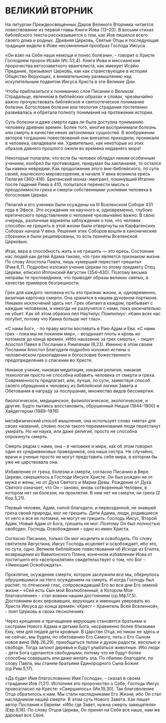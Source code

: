 # ВЕЛИКИЙ ВТОРНИК

На литургии Преждеосвященных Даров Великого Вторника читается повествование из первой главы Книги Иова (13–20). В восьми стихах библейского текста рассказывается о том, как Иов лишился всего своего дома и родных. Древняя Церковь, Святые Отцы и последующая традиция видели в Иове несомненный прообраз Господа Иисуса.

«Он взял на Себя наши немощи и понес болезни», - говорит о Христе Господнем пророк Исайя (Ис.53,4). Книга Иова и мессианские пророчества ветхозаветного евангелиста, как именует Исайю Предание, призывают Церковь, как как странствующее в истории Общество Верующих, к внимательному размышлению над искупительным подвигом Иисуса Христа в эти Великие Дни.

Чтобы приблизиться к пониманию слов Писании о Великом Страдальце, явленном в библейских образах и словах, чрезвычайно важно прочувствовать библейское и святоотеческое понимание болезни. Богословие болезни или теология страдания постепенно развивалась и обретала полноту понимания на протяжении истории.

Суть болезни и даже смерти едва ли была доступна пониманию человеку древних времен. Более того, многие воспринимали болезнь или смерть в качестве неких автономных сущностей. В воображении авторов тогдашних повествований они внезапно приходили, проникали в человека, овладевали им. Удивительно, как некоторые из этих образов давнего прошлого ожили во времена недавнего мора!

Некоторые полагали, что если бы человек обладал неким особенным учением, изобрел бы противоядие, придумал бы заклинание, то остался бы навеки невредим. Как продолжение этого вне-библейского, по сути своей, языческого мировоззрения, в начале V века возникла ересь Пелагия (360–418). Британский монах-эмигрант, покинувший Италию после падения Рима в 410, попытался перенести мысль о преодолимости греха и смерти собственными усилиями человека в богословие Церкви.

Пелагий и его ученики были осуждены на III Вселенском Соборе 431 года в Эфесе. Это осуждение не научного и, одновременно, глубоко еретического представления о человеке чрезвычайно важно. В свою очередь, различные варианты заблуждения о том, что человек способен не грешить в этой жизни были отвергнуты на Карфагенских Соборах начала V века. Решения этих Соборов вошли в канонические сборники и были реципированы, то есть приняты Вселенской Церковью.

Итак, вера в способность жить и не грешить — это ересь. Состояние нас людей как детей Адама таково, что грех является признаком жизни. По слову Апостола Павла, лишь «умерший перестает грешить» (Рим.6,7). Подробно изложил учение Церкви по этому предмету Отец Церкви, епископ Иппонский Августин (354–430). Поэтому весьма неправы те проповедники, что приводят образы великих святых, в качестве примеров безгрешности.

Грех для каждого человека есть это признак жизни, и, одновременно, визитная карточка смерти. Она хранится в нашем духовном портмоне. Никаких исключений здесь нет. Грех обитает в каждом, пребывает с каждым человеком, и никогда не разлучится с нами, пока окончательно не убьет. Как об этом образно пел Наутилус Помпилиус: «Каин всех нас погубит, потому что Каина больше нет глаз».

«С нами Бог», - по праву могли воспевать в Раю Адам и Ева. «С нами грех - пока мы не покинем мир», - воздыхает плоть и кровь их потомков до конца времен. «Ибо наказание за грех смерть», - пишет Апостол Павел в Послании к Римлянам (6,23). Именно в этом своем Послании Апостол Благодати подробно изложил истины о человеческом грехопадении и богословие божественного предопределения о спасении во Христе.

Никакое учение, никакая медитация, никакая религия, никакая технология просто не способна избавить человека от смерти и греха. Современность предлагает, или, лучше, по сути, заимствуя способ своего обращения к человеку из библейской логики Завета и Обетования в награду за послушание, множество видов бессмертия:

биологическое, медицинское, физиологическое, экологическое, и другие. Будто пытаясь восстановить, обрушенный Ницше (1844–1900) и Хайдеггером (1889–1976)

метафизический способ мышления, она использует слово «мета» для своих названий, словно после такого переименования люди перестанут умирать. Но ни наука, или даже религия, просто не способна опрокинуть смерть.

Смерть рядом с нами, она – в человеке и мире, как об этом говорил один из средневековых праведников, она наша сестра. Не случайно, врачи и ученые просто не могут представить себе мира, в котором бы уже не царствовала она.

Избавление от греха, болезни и смерти, согласно Писанию в Вере Церкви, свершилось в Господе Иисусе Христе. Он был рожден не от мужа и жены, но от Духа Святого и Марии Девы. Рождение от Духа Святого означает, что Он – заново, вновь сотворенный Человек, в котором нет ни болезни, ни проклятия. В нем нет ни смерти, ни греха (2 Кор.5,21).

Первый человек, Адам, силой благодати, и первозданной, не знавшей греха своей природы, мог не грешить. Дети Адама, люди, родившиеся от него и все их потомки, не могут не грешить. Господь Иисус, Второй Адам, Новый Адам от Бога, грешить не мог. Поэтому Он был полностью свободен. Господь Освобождения – одно из имен Христа.

Согласно Писанию, только Он мог исцелить и освободить. По слову святителя Августина, Иисус Господь исцеляет и освобождает, ибо это, по сути, одно. Великие библейские повествования об Исходе из Египта, возвращении из Вавилонского Плена, конечном избавлении Иова от постигшего его «всепроклятия» свидетельствует о том, что Бог - «Умеющий Освобождать».

Проклятие, осуждение смерти, которое заслужили все мы, обернулось обрушившимся на Него осуждением на смерть. И когда Господь был распят, то отеческий глас, сопровождавший Его во все дни Его земной жизни – «Сей есть Сын мой Возлюбленный, в Котором Мое благоволение» - стал вовеки нашим достоянием (ср.Мф.17,5). Достоянием всех веровавших, верующих и имеющих уверовать во Христа Иисуса до конца времен. «Крест – Хранитель Всей Вселенной», - поет Церковь в своих песнопениях.

Через крещение и причащение верующие становятся братьями и сестрами Нового Адама и детьми Бога, несравненно более близкими Ему, чем для людей дети кровные. В Царстве Отца, но никак не здесь и не сейчас, мы будем, по обетованию Его Самого, пить с Его Сыном новое вино (Мф.26,29), приобщаться телом и духом радости, веселью и свободе. Тогда запоют деревья и будут улыбаться животные. Ибо люди - дети Бога сделаются свободными, потому что не будут более способны совершать или даже желать зла. По обилию благодати, по слову Павла, мы станем братьями Единородного Сына Божия (ср.Рим.5,17).

«Да будет Имя благословенно Имя Господа», - сказал в своем страдании Иов (1,21). Исполняя это пророчество о Себе, Господь Иисус провозгласил на Кресте: «Свершилось» (Ин.19,30). Так благоволение Отца обратилось к нам. Мы стали наследниками Его Жизни, ибо Он стал наследником нашей смерти. В этом суть Нового Завета. Как пишет автор Послания к Евреям: «Ибо где Завет, нужна смерть завещателя» (Евр.9,16). По слову Отцов Церкви, Он принял на Себя все наше, нам же даровал все Своё.
